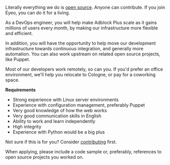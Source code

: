 Literally everything we do is [open source](https://hg.adblockplus.org). Anyone can contribute. If you join Eyeo, you can do it for a living.

As a DevOps engineer, you will help make Adblock Plus scale as it gains millions of users every month, by making our infrastructure more flexible and efficient.

In addition, you will have the opportunity to help move our development infrastructure towards continuous integration, and generally more automation. You can also work upstream on related open source projects, like Puppet.

Most of our developers work remotely, so can you. If you'd prefer an office environment, we'll help you relocate to Cologne, or pay for a coworking space.

**Requirements**

- Strong experience with Linux server environments
- Experience with configuration management, preferably Puppet
- Very good knowledge of how the web works
- Very good communication skills in English
- Ability to work and learn independently
- High integrity
- Experience with Python would be a big plus

Not sure if this is for you? Consider [contributing](https://adblockplus.org/en/contribute-code) first.

When applying, please include a code sample or, preferably, references to open source projects you worked on.
